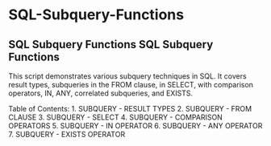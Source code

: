 # SQL-Subquery-Functions
SQL Subquery Functions
   SQL Subquery Functions
-------------------------------------------------------------------------------
   This script demonstrates various subquery techniques in SQL.
   It covers result types, subqueries in the FROM clause, in SELECT, with comparison operators, IN, ANY, correlated subqueries, and EXISTS.
   
   Table of Contents:
     1. SUBQUERY - RESULT TYPES
     2. SUBQUERY - FROM CLAUSE
     3. SUBQUERY - SELECT
     4. SUBQUERY - COMPARISON OPERATORS 
     5. SUBQUERY - IN OPERATOR
     6. SUBQUERY - ANY OPERATOR
     7. SUBQUERY - EXISTS OPERATOR
